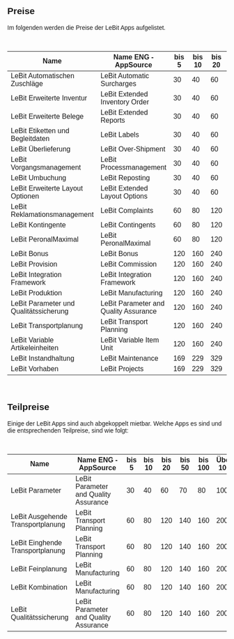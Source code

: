 <!-- ---
_layout: landing
--- -->

<style>
body {
    font-family: "Century Gothic", "CenturyGothic", "AppleGothic", sans-serif;
}
</style>

## Preise

Im folgenden werden die Preise der LeBit Apps aufgelistet.

<br>

| Name                                    | Name ENG -AppSource               | bis 5 | bis 10 | bis 20 | bis 50 | bis 100 | Über 100 |
|-----------------------------------------|-----------------------------------|-------|--------|--------|--------|---------|----------|
| LeBit Automatischen Zuschläge           | LeBit Automatic Surcharges        | 30    | 40     | 60     | 70     | 80      | 100      |
| LeBit Erweiterte Inventur               | LeBit Extended Inventory Order    | 30    | 40     | 60     | 70     | 80      | 100      |
| LeBit Erweiterte Belege                 | LeBit Extended Reports            | 30    | 40     | 60     | 70     | 80      | 100      |
| LeBit Etiketten und Begleitdaten        | LeBit Labels                      | 30    | 40     | 60     | 70     | 80      | 100      |
| LeBit Überlieferung                     | LeBit Over-Shipment               | 30    | 40     | 60     | 70     | 80      | 100      |
| LeBit Vorgangsmanagement                | LeBit Processmanagement           | 30    | 40     | 60     | 70     | 80      | 100      |
| LeBit Umbuchung                         | LeBit Reposting                   | 30    | 40     | 60     | 70     | 80      | 100      |
| LeBit Erweiterte Layout Optionen        | LeBit Extended Layout Options     | 30    | 40     | 60     | 70     | 80      | 100      |
| LeBit Reklamationsmanagement            | LeBit Complaints                  | 60    | 80     | 120    | 140    | 160     | 200      |
| LeBit Kontingente                       | LeBit Contingents                 | 60    | 80     | 120    | 140    | 160     | 200      |
| LeBit PeronalMaximal                    | LeBit PeronalMaximal              | 60    | 80     | 120    | 140    | 160     | 200      |
| LeBit Bonus                             | LeBit Bonus                       | 120   | 160    | 240    | 280    | 320     | 400      |
| LeBit Provision                         | LeBit Commission                  | 120   | 160    | 240    | 280    | 320     | 400      |
| LeBit Integration Framework             | LeBit Integration Framework       | 120   | 160    | 240    | 280    | 320     | 400      |
| LeBit Produktion                        | LeBit Manufacturing               | 120   | 160    | 240    | 280    | 320     | 400      |
| LeBit Parameter und Qualitätssicherung  | LeBit Parameter and Quality Assurance | 120 | 160    | 240    | 280    | 320     | 400      |
| LeBit Transportplanung                  | LeBit Transport Planning          | 120   | 160    | 240    | 280    | 320     | 400      |
| LeBit Variable Artikeleinheiten         | LeBit Variable Item Unit          | 120   | 160    | 240    | 280    | 320     | 400      |
| LeBit Instandhaltung                    | LeBit Maintenance                 | 169   | 229    | 329    | 449    | 609     | 729      |
| LeBit Vorhaben                          | LeBit Projects                    | 169   | 229    | 329    | 449    | 609     | 729      |

<br>

## Teilpreise

Einige der LeBit Apps sind auch abgekoppelt mietbar. Welche Apps es sind und die entsprechenden Teilpreise, sind wie folgt: 

<br>

| Name                                    | Name ENG -AppSource               | bis 5 | bis 10 | bis 20 | bis 50 | bis 100 | Über 100 |
|-----------------------------------------|-----------------------------------|-------|--------|--------|--------|---------|----------|
| LeBit Parameter                         | LeBit Parameter and Quality Assurance | 30    | 40     | 60     | 70     | 80      | 100      |
| LeBit Ausgehende Transportplanung       | LeBit Transport Planning          | 60    | 80     | 120    | 140    | 160     | 200      |
| LeBit Einghende Transportplanung        | LeBit Transport Planning          | 60    | 80     | 120    | 140    | 160     | 200      |
| LeBit Feinplanung                       | LeBit Manufacturing               | 60    | 80     | 120    | 140    | 160     | 200      |
| LeBit Kombination                       | LeBit Manufacturing               | 60    | 80     | 120    | 140    | 160     | 200      |
| LeBit Qualitätssicherung                | LeBit Parameter and Quality Assurance | 60    | 80     | 120    | 140    | 160     | 200      |

 